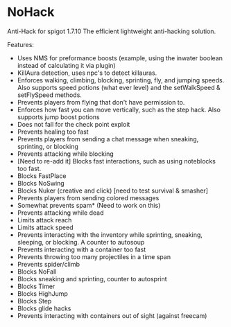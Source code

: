 NoHack
======

Anti-Hack for spigot 1.7.10
The efficient lightweight anti-hacking solution.

Features:
- Uses NMS for preformance boosts (example, using the inwater boolean instead of calculating it via plugin)
- KillAura detection, uses npc's to detect killauras.
- Enforces walking, climbing, blocking, sprinting, fly, and jumping speeds. Also supports speed potions (what ever level) and the setWalkSpeed & setFlySpeed methods.
- Prevents players from flying that don't have permission to.
- Enforces how fast you can move vertically, such as the step hack. Also supports jump boost potions
- Does not fall for the check point exploit
- Prevents healing too fast
- Prevents players from sending a chat message when sneaking, sprinting, or blocking
- Prevents attacking while blocking
- [Need to re-add it] Blocks fast interactions, such as using noteblocks too fast.
- Blocks FastPlace
- Blocks NoSwing
- Blocks Nuker (creative and click) [need to test survival & smasher]
- Prevents players from sending colored messages
- Somewhat prevents spam* (Need to work on this)
- Prevents attacking while dead
- Limits attack reach
- Limits attack speed
- Prevents interacting with the inventory while sprinting, sneaking, sleeping, or blocking. A counter to autosoup
- Prevents interacting with a container too fast
- Prevents throwing too many projectiles in a time span
- Prevents spider/climb
- Blocks NoFall
- Blocks sneaking and sprinting, counter to autosprint
- Blocks Timer
- Blocks HighJump
- Blocks Step
- Blocks glide hacks
- Prevents interacting with containers out of sight (against freecam)
